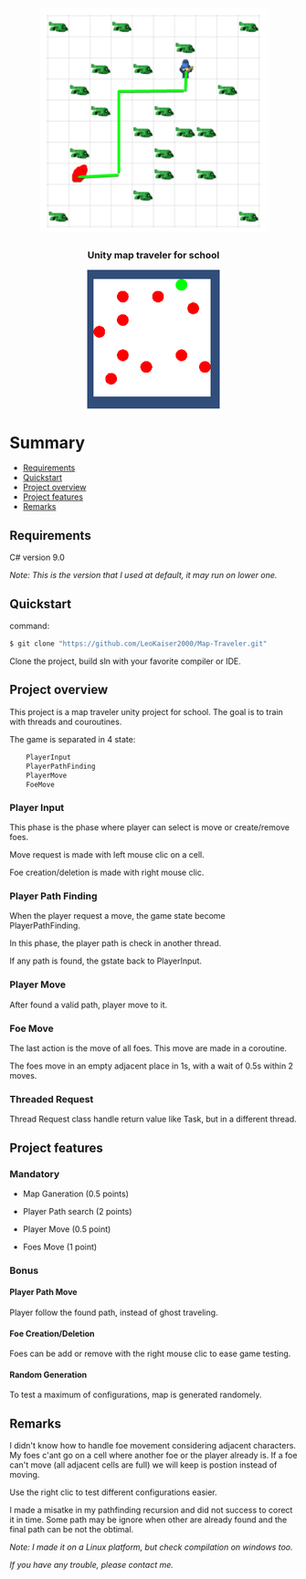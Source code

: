 <h1 align='center'>
<img src='/ReadmeAssets/Scheme.png' alt='Map-Traveler'/>
</h1>

<h3 align='center'>
Unity map traveler for school
</h3>

<p align='center'>
<img src='/ReadmeAssets/Screenshot.png'/>
</p>

# Summary
* [Requirements](#requirements)
* [Quickstart](#quickstart)
* [Project overview](#projectOverview)
* [Project features](#projectFeatures)
* [Remarks](#remarks)


## <a name='requirements'>Requirements</a>
C# version 9.0

*Note: This is the version that I used at default, it may run on lower one.*

## <a name='quickstart'>Quickstart</a>

command:

```bash
$ git clone "https://github.com/LeoKaiser2000/Map-Traveler.git"
```
Clone the project, build sln with your favorite compiler or IDE.

## <a name='projectOverview'>Project overview</a>

This project is a map traveler unity project for school.
The goal is to train with threads and couroutines.

The game is separated in 4 state:
```
    PlayerInput
    PlayerPathFinding
    PlayerMove
    FoeMove
```

### Player Input

This phase is the phase where player can select is move or create/remove foes.

Move request is made with left mouse clic on a cell.

Foe creation/deletion is made with right mouse clic.

### Player Path Finding

When the player request a move, the game state become PlayerPathFinding.

In this phase, the player path is check in another thread.

If any path is found, the gstate back to PlayerInput.

### Player Move

After found a valid path, player move to it.

### Foe Move

The last action is the move of all foes. This move are made in a coroutine.

The foes move in an empty adjacent place in 1s, with a wait of 0.5s within 2 moves.


### Threaded Request

Thread Request class handle return value like Task, but in a different thread.

## <a name='projectFeatures'>Project features</a>

### Mandatory

* Map Ganeration (0.5 points)

* Player Path search (2 points)

* Player Move (0.5 point)

* Foes Move (1 point)

### Bonus

#### Player Path Move

Player follow the found path, instead of ghost traveling.

#### Foe Creation/Deletion

Foes can be add or remove with the right mouse clic to ease game testing.


#### Random Generation

To test a maximum of configurations, map is generated randomely.

## <a name='remarks'>Remarks</a>

I didn't know how to handle foe movement considering adjacent characters. My foes c'ant go on a cell where another foe or the player already is. If a foe can't move (all adjacent cells are full) we will keep is postion instead of moving.

Use the right clic to test different configurations easier.

I made a misatke in my pathfinding recursion and did not success to corect it in time. Some path may be ignore when other are already found and the final path can be not the obtimal.

*Note: I made it on a Linux platform, but check compilation on windows too.*

*If you have any trouble, please contact me.*
